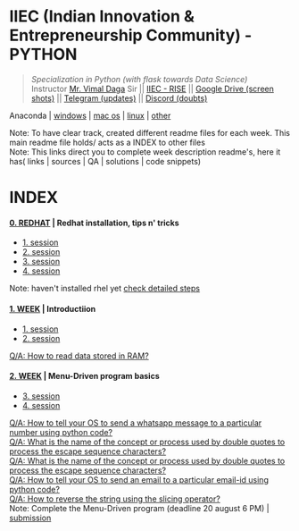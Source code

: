 # IIEC (Indian Innovation & Entrepreneurship Community) - PYTHON 
>  *Specialization in Python (with flask towards Data Science)*   
Instructor [Mr. Vimal Daga](https://www.linkedin.com/in/vimaldaga/) Sir || [IIEC - RISE](https://www.linkedin.com/company/iiec-rise/) || [Google Drive (screen shots)](https://drive.google.com/drive/folders/1RAJNUsdK2TWK94rrByaouXPkKDlR6-vb) || [Telegram (updates)](https://t.me/joinchat/AAAAAFepWVRLIsjqwCO6_w) || [Discord (doubts)](https://discord.com/invite/DqAgTT)		


Anaconda | [windows](https://repo.anaconda.com/archive/Anaconda3-2020.07-Windows-x86_64.exe) | [mac os](https://repo.anaconda.com/archive/Anaconda3-2020.07-MacOSX-x86_64.pkg
) | [linux](https://repo.anaconda.com/archive/Anaconda3-2020.07-Linux-x86_64.sh
) | [other](https://www.anaconda.com/products/individual)
 
Note: To have clear track, created different readme files for each week. This main readme file holds/ acts as a INDEX to other files  
Note: This links direct you to complete week description readme's, here it has( links | sources | QA | solutions | code snippets)  

# INDEX
#### [0. REDHAT](https://github.com/AdicherlaVenkataSai/iiec-python/blob/master/redhat_readme.md) | Redhat installation, tips n' tricks
-  [1. session](https://youtu.be/8Q83qs2MAVA)   
-  [2. session](https://youtu.be/JBNvnINsswo)
-  [3. session](https://youtu.be/lpZysBJ2CRA) 
-  [4. session](https://youtu.be/aPyJQVC6R9E)  

Note: haven't installed rhel yet [check detailed steps](https://github.com/AdicherlaVenkataSai/iiec-python/edit/master/redhat_readme.md)

#### [1. WEEK](https://github.com/AdicherlaVenkataSai/iiec-python/blob/master/week1_readme.md) | Introductiion  
-  [1. session](https://youtu.be/VW0PUBSxVxg)
-  [2. session](https://youtu.be/Mk3HvO3YEl8)  

[Q/A: How to read data stored in RAM?](https://www.linkedin.com/posts/iiec-rise_how-to-read-the-entire-data-from-the-ram-activity-6698235562727411712-VhnS)


#### [2. WEEK](https://github.com/AdicherlaVenkataSai/iiec-python/blob/master/week2_readme.md) | Menu-Driven program basics
-  [3. session](https://youtu.be/ElOJReuu60g)
-  [4. session](https://youtu.be/2PjfpSgtuE8)  

[Q/A: How to tell your OS to send a whatsapp message to a particular number using python code?](https://www.linkedin.com/posts/iiec-rise_how-to-tell-your-os-to-send-a-whatsapp-message-activity-6700461293234597888-RJnH/)  
[Q/A: What is the name of the concept or process used by double quotes to process the escape sequence characters?](https://www.linkedin.com/posts/iiec-rise_what-is-the-name-of-the-concept-or-process-activity-6700461662400471041-Ft4K/)  
[Q/A: What is the name of the concept or process used by double quotes to process the escape sequence characters?](https://www.linkedin.com/posts/iiec-rise_how-to-tell-your-os-to-send-a-sms-to-a-particular-activity-6700462001153429504-UiZW/)  
[Q/A: How to tell your OS to send an email to a particular email-id using python code?](https://www.linkedin.com/posts/iiec-rise_how-to-tell-your-os-to-send-an-email-to-a-activity-6700462219622158336-Zmf_/)  
[Q/A: How to reverse the string using the slicing operator?](https://www.linkedin.com/posts/iiec-rise_how-to-reverse-the-string-using-the-slicing-activity-6700816023345475584-imu6/)  
Note: Complete the Menu-Driven program (deadline 20 august 6 PM) | [submission](https://forms.gle/qprYM77twNRabGG98)










